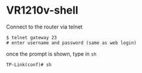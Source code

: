 # VR1210v-shell

Connect to the router via telnet  
```
$ telnet gateway 23
# enter username and password (same as web login)
```
once the prompt is shown, type in `sh`  
```
TP-Link(conf)# sh
```
